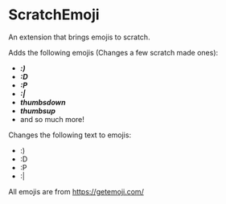 # ScratchEmoji
An extension that brings emojis to scratch.

Adds the following emojis (Changes a few scratch made ones):
- ___:)___
- ___:D___
- ___:P___
- ___:|___
- ___thumbsdown___
- ___thumbsup___
- and so much more!

Changes the following text to emojis:
- :)
- :D
- :P
- :|

All emojis are from https://getemoji.com/ 
